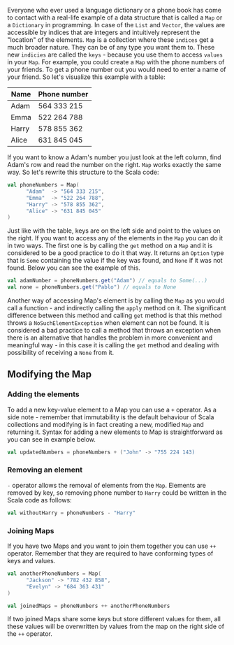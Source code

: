 Everyone who ever used a language dictionary or a phone book has come to contact with a real-life example of a data structure that is called a `Map` or a `Dictionary` in programming. In case of the `List` and `Vector`, the values are accessible by indices that are integers and intuitively represent the "location" of the elements. `Map` is a collection where these `indices` get a much broader nature. They can be of any type you want them to. These new `indicies` are called the `keys` - because you use them to access `values` in your `Map`. For example, you could create a `Map` with the phone numbers of your friends. To get a phone number out you would need to enter a name of your friend. So let's visualize this example with a table:

| Name  | Phone number |
|-------|--------------|
| Adam  | 564 333 215  |
| Emma  | 522 264 788  |
| Harry | 578 855 362  |
| Alice | 631 845 045  |

If you want to know a Adam's number you just look at the left column, find Adam's row and read the number on the right. `Map` works exactly the same way. So let's rewrite this structure to the Scala code:

```scala
val phoneNumbers = Map(
      "Adam"  -> "564 333 215",
      "Emma"  -> "522 264 788",
      "Harry" -> "578 855 362",
      "Alice" -> "631 845 045"
)
```

Just like with the table, keys are on the left side and point to the values on the right. If you want to access any of
the elements in the `Map` you can do it in two ways. The first one is by calling the `get` method on a `Map` and it is
considered to be a good practice to do it that way. It returns an `Option` type that is `Some` containing the value if
the key was found, and `None` if it was not found. Below you can see the example of this.

```scala
val adamNumber = phoneNumbers.get("Adam") // equals to Some(...)
val none = phoneNumbers.get("Pablo") // equals to None
```

Another way of accessing Map's element is by calling the `Map` as you would call a function - and indirectly calling
the `apply` method on it. The significant difference between this method and calling `get` method is that this method
throws a `NoSuchElementException` when element can not be found. It is considered a bad practice to call a method that
throws an exception when there is an alternative that handles the problem in more convenient and meaningful way - in
this case it is calling the `get` method and dealing with possibility of receiving a `None` from it.

## Modifying the Map

### Adding the elements

To add a new key-value element to a Map you can use a `+` operator. As a side note - remember that immutability is the
default behaviour of Scala collections and modifying is in fact creating a new, modified `Map` and returning it. Syntax
for adding a new elements to Map is straightforward as you can see in example below.

```scala
val updatedNumbers = phoneNumbers + ("John" -> "755 224 143)
```

### Removing an element

`-` operator allows the removal of elements from the `Map`. Elements are removed by key, so removing phone number to `Harry` could be written in the Scala code as follows:

```scala
val withoutHarry = phoneNumbers - "Harry"
```

### Joining Maps

If you have two Maps and you want to join them together you can use `++` operator. Remember that they are required to have conforming types of keys and values. 

```scala
val anotherPhoneNumbers = Map(
      "Jackson" -> "782 432 858",
      "Evelyn" -> "684 363 431"
)

val joinedMaps = phoneNumbers ++ anotherPhoneNumbers
```

If two joined Maps share some keys but store different values for them, all these values will be overwritten by values from the map on the right side of the `++` operator. 
